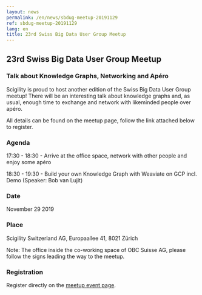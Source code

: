 ```yaml
---
layout: news
permalink: /en/news/sbdug-meetup-20191129
ref: sbdug-meetup-20191129
lang: en
title: 23rd Swiss Big Data User Group Meetup
---
```


## 23rd Swiss Big Data User Group Meetup
### Talk about Knowledge Graphs, Networking and Apéro

Scigility is proud to host another edition of the Swiss Big Data User Group meetup! There will be an interesting talk about knowledge graphs and, as usual, enough time to exchange and network with likeminded people over apéro.

All details can be found on the meetup page, follow the link attached below to register.


### Agenda

17:30 - 18:30 - Arrive at the office space, network with other people and enjoy some apéro

18:30 - 19:30 - Build your own Knowledge Graph with Weaviate on GCP incl. Demo (Speaker: Bob van Lujit)


### Date
November 29 2019

### Place
Scigility Switzerland AG, Europaallee 41, 8021 Zürich

Note: The office inside the co-working space of OBC Suisse AG, please follow the signs leading the way to the meetup.

### Registration
Register directly on the <a href='https://www.meetup.com/swiss-big-data/events/265926108/'>meetup event page</a>.
